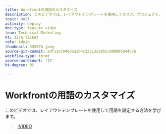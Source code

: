 ```yaml
---
title: Workfrontの用語のカスタマイズ
description: このビデオでは、レイアウトテンプレートを使用してタスク、プロジェクト、その他の項目の用語をカスタマイズする方法を説明します。
topic: null
activity: deploy
doc-type: feature video
team: Technical Marketing
kt: Jira ticket
role: Admin
thumbnail: 335074.jpeg
source-git-commit: adf12d7846d2a1b4c32513a3955c080905044576
workflow-type: tm+mt
source-wordcount: '37'
ht-degree: 0%

---
```


# Workfrontの用語のカスタマイズ

このビデオでは、レイアウトテンプレートを使用して用語を設定する方法を学びます。

>[!VIDEO](https://video.tv.adobe.com/v/335074/?quality=12)
